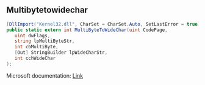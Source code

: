 ## Multibytetowidechar

```csharp
[DllImport("Kernel32.dll", CharSet = CharSet.Auto, SetLastError = true)][return: MarshalAs(UnmanagedType.U4)]
public static extern int MultiByteToWideChar(uint CodePage,
   uint dwFlags,
   string lpMultiByteStr,
   int cbMultiByte,
   [Out] StringBuilder lpWideCharStr,
   int cchWideChar
);
```

Microsoft documentation: [Link](https://docs.microsoft.com/en-us/windows/win32/api/stringapiset/nf-stringapiset-multibytetowidechar)
